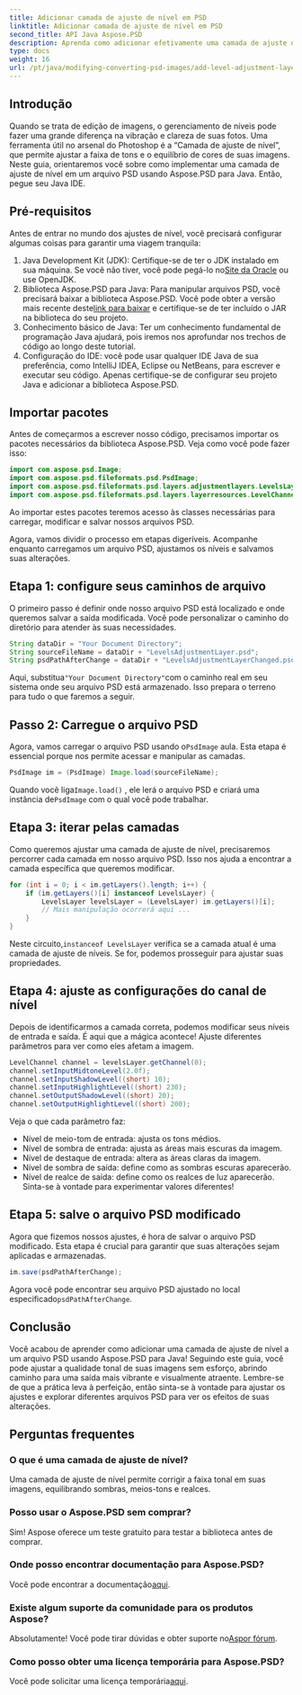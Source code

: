 ```yaml
---
title: Adicionar camada de ajuste de nível em PSD
linktitle: Adicionar camada de ajuste de nível em PSD
second_title: API Java Aspose.PSD
description: Aprenda como adicionar efetivamente uma camada de ajuste de nível em seus arquivos PSD usando Aspose.PSD para Java. Eleve suas habilidades de edição de imagens.
type: docs
weight: 16
url: /pt/java/modifying-converting-psd-images/add-level-adjustment-layer-psd/
---
```

## Introdução
Quando se trata de edição de imagens, o gerenciamento de níveis pode fazer uma grande diferença na vibração e clareza de suas fotos. Uma ferramenta útil no arsenal do Photoshop é a “Camada de ajuste de nível”, que permite ajustar a faixa de tons e o equilíbrio de cores de suas imagens. Neste guia, orientaremos você sobre como implementar uma camada de ajuste de nível em um arquivo PSD usando Aspose.PSD para Java. Então, pegue seu Java IDE.
## Pré-requisitos
Antes de entrar no mundo dos ajustes de nível, você precisará configurar algumas coisas para garantir uma viagem tranquila:
1.  Java Development Kit (JDK): Certifique-se de ter o JDK instalado em sua máquina. Se você não tiver, você pode pegá-lo no[Site da Oracle](https://www.oracle.com/java/technologies/javase-jdk11-downloads.html) ou use OpenJDK.
2.  Biblioteca Aspose.PSD para Java: Para manipular arquivos PSD, você precisará baixar a biblioteca Aspose.PSD. Você pode obter a versão mais recente deste[link para baixar](https://releases.aspose.com/psd/java/) e certifique-se de ter incluído o JAR na biblioteca do seu projeto.
3. Conhecimento básico de Java: Ter um conhecimento fundamental de programação Java ajudará, pois iremos nos aprofundar nos trechos de código ao longo deste tutorial.
4. Configuração do IDE: você pode usar qualquer IDE Java de sua preferência, como IntelliJ IDEA, Eclipse ou NetBeans, para escrever e executar seu código. Apenas certifique-se de configurar seu projeto Java e adicionar a biblioteca Aspose.PSD.

## Importar pacotes
Antes de começarmos a escrever nosso código, precisamos importar os pacotes necessários da biblioteca Aspose.PSD. Veja como você pode fazer isso:
```java
import com.aspose.psd.Image;
import com.aspose.psd.fileformats.psd.PsdImage;
import com.aspose.psd.fileformats.psd.layers.adjustmentlayers.LevelsLayer;
import com.aspose.psd.fileformats.psd.layers.layerresources.LevelChannel;
```
Ao importar estes pacotes teremos acesso às classes necessárias para carregar, modificar e salvar nossos arquivos PSD.

Agora, vamos dividir o processo em etapas digeríveis. Acompanhe enquanto carregamos um arquivo PSD, ajustamos os níveis e salvamos suas alterações. 
## Etapa 1: configure seus caminhos de arquivo
O primeiro passo é definir onde nosso arquivo PSD está localizado e onde queremos salvar a saída modificada. Você pode personalizar o caminho do diretório para atender às suas necessidades.
```java
String dataDir = "Your Document Directory";
String sourceFileName = dataDir + "LevelsAdjustmentLayer.psd";
String psdPathAfterChange = dataDir + "LevelsAdjustmentLayerChanged.psd";
```
 Aqui, substitua`"Your Document Directory"`com o caminho real em seu sistema onde seu arquivo PSD está armazenado. Isso prepara o terreno para tudo o que faremos a seguir.
## Passo 2: Carregue o arquivo PSD
 Agora, vamos carregar o arquivo PSD usando o`PsdImage` aula. Esta etapa é essencial porque nos permite acessar e manipular as camadas.
```java
PsdImage im = (PsdImage) Image.load(sourceFileName);
```
 Quando você liga`Image.load()` , ele lerá o arquivo PSD e criará uma instância de`PsdImage` com o qual você pode trabalhar.
## Etapa 3: iterar pelas camadas
Como queremos ajustar uma camada de ajuste de nível, precisaremos percorrer cada camada em nosso arquivo PSD. Isso nos ajuda a encontrar a camada específica que queremos modificar.
```java
for (int i = 0; i < im.getLayers().length; i++) {
    if (im.getLayers()[i] instanceof LevelsLayer) {
        LevelsLayer levelsLayer = (LevelsLayer) im.getLayers()[i];
        // Mais manipulação ocorrerá aqui ...
    }
}
```
 Neste circuito,`instanceof LevelsLayer` verifica se a camada atual é uma camada de ajuste de níveis. Se for, podemos prosseguir para ajustar suas propriedades.
## Etapa 4: ajuste as configurações do canal de nível
Depois de identificarmos a camada correta, podemos modificar seus níveis de entrada e saída. É aqui que a mágica acontece! Ajuste diferentes parâmetros para ver como eles afetam a imagem.
```java
LevelChannel channel = levelsLayer.getChannel(0);
channel.setInputMidtoneLevel(2.0f);
channel.setInputShadowLevel((short) 10);
channel.setInputHighlightLevel((short) 230);
channel.setOutputShadowLevel((short) 20);
channel.setOutputHighlightLevel((short) 200);
```
Veja o que cada parâmetro faz:
- Nível de meio-tom de entrada: ajusta os tons médios.
- Nível de sombra de entrada: ajusta as áreas mais escuras da imagem.
- Nível de destaque de entrada: altera as áreas claras da imagem.
- Nível de sombra de saída: define como as sombras escuras aparecerão.
- Nível de realce de saída: define como os realces de luz aparecerão.
Sinta-se à vontade para experimentar valores diferentes!
## Etapa 5: salve o arquivo PSD modificado
Agora que fizemos nossos ajustes, é hora de salvar o arquivo PSD modificado. Esta etapa é crucial para garantir que suas alterações sejam aplicadas e armazenadas.
```java
im.save(psdPathAfterChange);
```
 Agora você pode encontrar seu arquivo PSD ajustado no local especificado`psdPathAfterChange`. 
## Conclusão
Você acabou de aprender como adicionar uma camada de ajuste de nível a um arquivo PSD usando Aspose.PSD para Java! Seguindo este guia, você pode ajustar a qualidade tonal de suas imagens sem esforço, abrindo caminho para uma saída mais vibrante e visualmente atraente. Lembre-se de que a prática leva à perfeição, então sinta-se à vontade para ajustar os ajustes e explorar diferentes arquivos PSD para ver os efeitos de suas alterações.
## Perguntas frequentes
### O que é uma camada de ajuste de nível?
Uma camada de ajuste de nível permite corrigir a faixa tonal em suas imagens, equilibrando sombras, meios-tons e realces.
### Posso usar o Aspose.PSD sem comprar?
Sim! Aspose oferece um teste gratuito para testar a biblioteca antes de comprar.
### Onde posso encontrar documentação para Aspose.PSD?
 Você pode encontrar a documentação[aqui](https://reference.aspose.com/psd/java/).
### Existe algum suporte da comunidade para os produtos Aspose?
 Absolutamente! Você pode tirar dúvidas e obter suporte no[Aspor fórum](https://forum.aspose.com/c/psd/34).
### Como posso obter uma licença temporária para Aspose.PSD?
 Você pode solicitar uma licença temporária[aqui](https://purchase.aspose.com/temporary-license/).